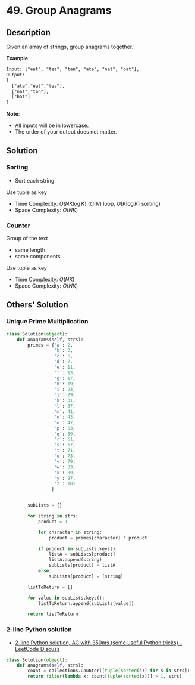 # 49. Group Anagrams

## Description

Given an array of strings, group anagrams together.

**Example**:

```txt
Input: ["eat", "tea", "tan", "ate", "nat", "bat"],
Output:
[
  ["ate","eat","tea"],
  ["nat","tan"],
  ["bat"]
]
```

**Note**:

* All inputs will be in lowercase.
* The order of your output does not matter.

## Solution

### Sorting

* Sort each string

Use tuple as key

* Time Complexity: $O(NK \log K)$ ($O(N)$ loop, $O(K \log K)$ sorting)
* Space Complexity: $O(NK)$

### Counter

Group of the text

* same length
* same components

Use tuple as key

* Time Complexity: $O(NK)$
* Space Complexity: $O(NK)$

## Others' Solution

### Unique Prime Multiplication

```py
class Solution(object):
    def anagrams(self, strs):
        primes = {'a': 2,
                  'b': 3,
                  'c': 5,
                  'd': 7,
                  'e': 11,
                  'f': 13,
                  'g': 17,
                  'h': 19,
                  'i': 23,
                  'j': 29,
                  'k': 31,
                  'l': 37,
                  'm': 41,
                  'n': 43,
                  'o': 47,
                  'p': 53,
                  'q': 59,
                  'r': 61,
                  's': 67,
                  't': 71,
                  'u': 73,
                  'v': 79,
                  'w': 83,
                  'x': 89,
                  'y': 97,
                  'z': 101
                 }


        subLists = {}

        for string in strs:
            product = 1

            for character in string:
                product = primes[character] * product

            if product in subLists.keys():
                listA = subLists[product]
                listA.append(string)
                subLists[product] = listA
            else:
                subLists[product] = [string]

        listToReturn = []

        for value in subLists.keys():
            listToReturn.append(subLists[value])

        return listToReturn
```

### 2-line Python solution

* [2-line Python solution, AC with 350ms (some useful Python tricks) - LeetCode Discuss](https://leetcode.com/problems/group-anagrams/discuss/19203/2-line-Python-solution-AC-with-350ms-%28some-useful-Python-tricks%29)

```py
class Solution(object):
    def anagrams(self, strs):
        count = collections.Counter([tuple(sorted(s)) for s in strs])
        return filter(lambda x: count[tuple(sorted(x))] > 1, strs)
```
